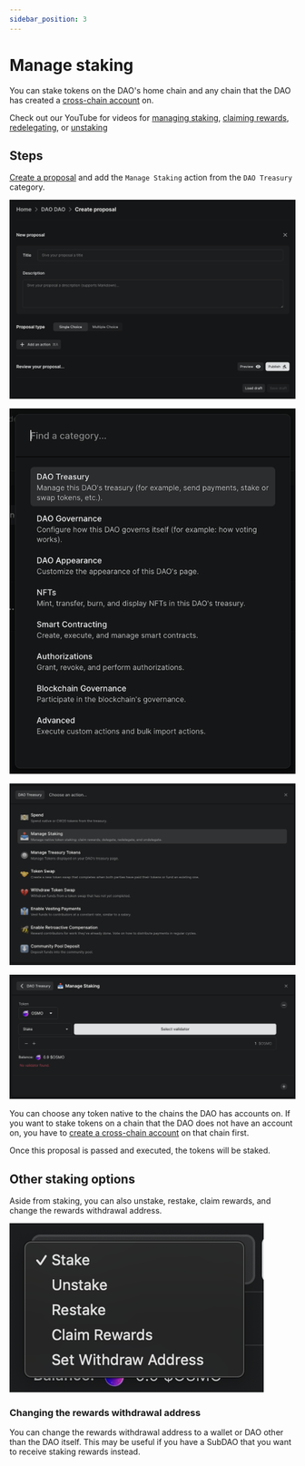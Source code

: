 ```yaml
---
sidebar_position: 3
---
```


# Manage staking

You can stake tokens on the DAO's home chain and any chain that the DAO has created a [cross-chain account](./cross-chain) on.

Check out our YouTube for videos for [managing staking](https://youtu.be/DQzT3T_tPF8), [claiming rewards](https://youtu.be/SLJTuZMra7c), [redelegating](https://youtu.be/Jvx6Cd48EZw), or [unstaking](https://youtu.be/NToj_x_fid8)

## Steps

[Create a proposal](../../dao-governance/proposals/how-to-create-a-proposal) and add the `Manage Staking` action from the `DAO Treasury` category.

![Create proposal form](../../../static/img/features/proposals/single-choice-proposal.png)

![DAO Treasury category in Add an action modal](../../../static/img/how-to/add-action-modal-dao-treasury-category.png)

![Manage Staking action in DAO Treasury category](../../../static/img/how-to/manage-staking-action-dao-treasury-category.png)

![Manage Staking action](../../../static/img/how-to/manage-staking-action.png)

You can choose any token native to the chains the DAO has accounts on. If you want to stake tokens on a chain that the DAO does not have an account on, you have to [create a cross-chain account](./cross-chain) on that chain first.

Once this proposal is passed and executed, the tokens will be staked.

## Other staking options

Aside from staking, you can also unstake, restake, claim rewards, and change the rewards withdrawal address.

![Staking options](../../../static/img/how-to/staking-options.png)

### Changing the rewards withdrawal address

You can change the rewards withdrawal address to a wallet or DAO other than the DAO itself. This may be useful if you have a SubDAO that you want to receive staking rewards instead.

